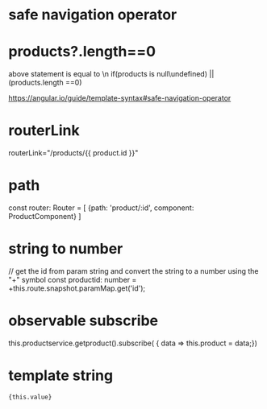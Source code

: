 


# safe navigation operator
# products?.length==0   
above statement is equal to \n
if(products is null\undefined) || (products.length ==0) 

https://angular.io/guide/template-syntax#safe-navigation-operator


# routerLink
routerLink="/products/{{ product.id }}" 


# path
const router: Router = [ {path: 'product/:id', component: ProductComponent} ]

# string to number
// get the id from param string and convert the string to a number using the "+" symbol
const productid: number = +this.route.snapshot.paramMap.get('id');

# observable subscribe
this.productservice.getproduct().subscribe(
 {  data => this.product = data;})
 
 # template string
 `{this.value}`
